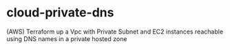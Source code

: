 # cloud-private-dns
(AWS) Terraform up a Vpc with Private Subnet and EC2 instances reachable using DNS names in a private hosted zone 

